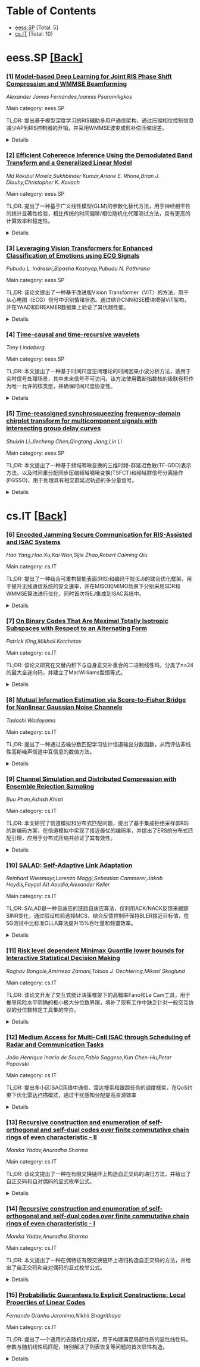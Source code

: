 <div id=toc></div>

# Table of Contents

- [eess.SP](#eess.SP) [Total: 5]
- [cs.IT](#cs.IT) [Total: 10]


<div id='eess.SP'></div>

# eess.SP [[Back]](#toc)

### [1] [Model-based Deep Learning for Joint RIS Phase Shift Compression and WMMSE Beamforming](https://arxiv.org/abs/2510.05438)
*Alexander James Fernandes,Ioannis Psaromiligkos*

Main category: eess.SP

TL;DR: 提出基于模型深度学习的RIS辅助多用户通信架构，通过压缩相位控制信息减少AP到RIS控制器的开销，并采用WMMSE波束成形补偿压缩误差。


<details>
  <summary>Details</summary>
Motivation: 减少可重构智能表面(RIS)辅助通信中从接入点(AP)到RIS控制器传输相位控制信息的开销，解决相位压缩误差导致的波束成形失配问题。

Method: 在AP端压缩相位控制信息为二进制消息，使用展开的WMMSE迭代算法作为深度学习架构，联合训练相位压缩和波束成形。

Result: 仿真显示考虑相位压缩误差的波束成形显著提高了和速率性能，即使在控制比特数少于RIS单元数的情况下也能保持良好性能。

Conclusion: 所提出的模型驱动深度学习架构能有效减少RIS控制开销，同时通过联合优化相位压缩和波束成形来补偿压缩误差，提升系统性能。

Abstract: A model-based deep learning (DL) architecture is proposed for reconfigurable
intelligent surface (RIS)-assisted multi-user communications to reduce the
overhead of transmitting phase shift information from the access point (AP) to
the RIS controller. The phase shifts are computed at the AP, which has access
to the channel state information, and then encoded into a compressed binary
control message that is sent to the RIS controller for element configuration.
To help reduce beamformer mismatches due to phase shift compression errors, the
beamformer is updated using weighted minimum mean square error (WMMSE) based on
the effective channel resulting from the actual (decompressed) RIS reflection
coefficients. By unrolling the iterative WMMSE algorithm as part of the
wireless communication informed DL architecture, joint phase shift compression
and WMMSE beamforming can be trained end-to-end. Simulations show that
accounting for phase shift compression errors during beamforming significantly
improves the sum-rate performance, even when the number of control bits is
lower than the number of RIS elements.

</details>


### [2] [Efficient Coherence Inference Using the Demodulated Band Transform and a Generalized Linear Model](https://arxiv.org/abs/2510.05559)
*Md Rakibul Mowla,Sukhbinder Kumar,Ariane E. Rhone,Brian J. Dlouhy,Christopher K. Kovach*

Main category: eess.SP

TL;DR: 提出了一种基于广义线性模型(GLM)的参数化替代方法，用于神经相干性的统计显著性检验，相比传统的时间偏移/相位随机化代理测试方法，具有更高的计算效率和稳定性。


<details>
  <summary>Details</summary>
Motivation: 传统的代理测试方法计算成本高，产生的p值在决策阈值附近不稳定，限制了在大规模EEG/iEEG数据集上的可扩展性。

Method: 将广义线性模型应用于复数时频系数，使用似然比检验进行统计推断，并与时间偏移/相位随机化代理测试在相同条件下进行比较。

Result: GLM方法在80%检测功效下检测阈值为C=0.25，而代理测试需要C=0.49，相当于6-7 dB的信噪比提升，且计算速度比代理方法快近200倍。

Conclusion: 基于复数时频系数的GLM推断是代理测试的稳健、可扩展替代方案，能够高效分析大规模EEG/iEEG数据集。

Abstract: Statistical significance testing of neural coherence is essential for
distinguishing genuine cross-signal coupling from spurious correlations. A
widely accepted approach uses surrogate-based inference, where null
distributions are generated via time-shift or phase-randomization procedures.
While effective, these methods are computationally expensive and yield discrete
p-values that can be unstable near decision thresholds, limiting scalability to
large EEG/iEEG datasets. We introduce and validate a parametric alternative
based on a generalized linear model (GLM) applied to complex-valued
time--frequency coefficients (e.g., from DBT or STFT), using a likelihood-ratio
test. Using real respiration belt traces as a driver and simulated neural
signals contaminated with broadband Gaussian noise, we perform dense sweeps of
ground-truth coherence and compare GLM-based inference against
time-shift/phase-randomized surrogate testing under matched conditions. GLM
achieved comparable or superior sensitivity while producing continuous, stable
p-values and a substantial computational advantage. At 80% detection power, GLM
detects at C=0.25, whereas surrogate testing requires C=0.49, corresponding to
an approximately 6--7 dB SNR improvement. Runtime benchmarking showed GLM to be
nearly 200x faster than surrogate approaches. These results establish GLM-based
inference on complex time--frequency coefficients as a robust, scalable
alternative to surrogate testing, enabling efficient analysis of large EEG/iEEG
datasets across channels, frequencies, and participants.

</details>


### [3] [Leveraging Vision Transformers for Enhanced Classification of Emotions using ECG Signals](https://arxiv.org/abs/2510.05826)
*Pubudu L. Indrasiri,Bipasha Kashyap,Pubudu N. Pathirana*

Main category: eess.SP

TL;DR: 该论文提出了一种基于改进版Vision Transformer（ViT）的方法，用于从心电图（ECG）信号中识别情绪状态。通过结合CNN和SE模块增强ViT架构，并在YAAD和DREAMER数据集上验证了其优越性能。


<details>
  <summary>Details</summary>
Motivation: 传统方法在从生物医学信号（如ECG）中识别情绪方面存在局限，而先进的transformer架构在图像分类中表现出色。研究旨在探索这些架构在ECG情绪识别中的应用潜力。

Method: 采用两阶段方法：1）使用连续小波变换和功率谱密度分析将ECG信号转换为图像；2）提出改进的Vision Transformer架构，集成CNN和SE模块以增强性能。

Result: 在YAAD数据集上，该方法在七种情绪状态分类以及效价和唤醒度分类中超越了现有最先进方法。在DREAMER数据集上，在效价、唤醒度和支配度分类方面也表现出色。

Conclusion: 改进的Vision Transformer架构结合CNN和SE模块，在ECG情绪识别任务中表现出卓越性能，为生物医学信号的情绪分析提供了有效解决方案。

Abstract: Biomedical signals provide insights into various conditions affecting the
human body. Beyond diagnostic capabilities, these signals offer a deeper
understanding of how specific organs respond to an individual's emotions and
feelings. For instance, ECG data can reveal changes in heart rate variability
linked to emotional arousal, stress levels, and autonomic nervous system
activity. This data offers a window into the physiological basis of our
emotional states. Recent advancements in the field diverge from conventional
approaches by leveraging the power of advanced transformer architectures, which
surpass traditional machine learning and deep learning methods. We begin by
assessing the effectiveness of the Vision Transformer (ViT), a forefront model
in image classification, for identifying emotions in imaged ECGs. Following
this, we present and evaluate an improved version of ViT, integrating both CNN
and SE blocks, aiming to bolster performance on imaged ECGs associated with
emotion detection. Our method unfolds in two critical phases: first, we apply
advanced preprocessing techniques for signal purification and converting
signals into interpretable images using continuous wavelet transform and power
spectral density analysis; second, we unveil a performance-boosted vision
transformer architecture, cleverly enhanced with convolutional neural network
components, to adeptly tackle the challenges of emotion recognition. Our
methodology's robustness and innovation were thoroughly tested using ECG data
from the YAAD and DREAMER datasets, leading to remarkable outcomes. For the
YAAD dataset, our approach outperformed existing state-of-the-art methods in
classifying seven unique emotional states, as well as in valence and arousal
classification. Similarly, in the DREAMER dataset, our method excelled in
distinguishing between valence, arousal and dominance, surpassing current
leading techniques.

</details>


### [4] [Time-causal and time-recursive wavelets](https://arxiv.org/abs/2510.05834)
*Tony Lindeberg*

Main category: eess.SP

TL;DR: 本文提出了一种基于时间尺度空间理论的时间因果小波分析方法，适用于实时信号处理场景，其中未来信号不可访问。该方法使用截断指数核的级联卷积作为唯一允许的核类型，并确保时间尺度协变性。


<details>
  <summary>Details</summary>
Motivation: 在实时时间信号处理中，由于无法访问未来信号，需要基于真正时间因果的计算机制。本文旨在开发一种时间因果的小波分析方法，适用于需要物理现实性的信号处理任务。

Method: 基于时间尺度空间理论，使用截断指数核的级联卷积作为唯一允许的平滑核，通过选择特定的时间常数确保时间尺度协变性，并选择时间因果极限核的时间导数作为母小波。

Result: 建立了小波理论与尺度空间理论之间的联系，表征了连续缩放特性如何转移到离散实现中，展示了所提出的时间因果小波表示如何反映输入信号中局部主导时间结构的持续时间。

Conclusion: 这种时间因果小波分析方法可以成为信号处理任务的有价值工具，特别是对于包含丰富时间尺度局部变化的实时信号流，或需要物理现实性分析的物理/生物物理时间现象。

Abstract: When to apply wavelet analysis to real-time temporal signals, where the
future cannot be accessed, it is essential to base all the steps in the signal
processing pipeline on computational mechanisms that are truly time-causal.
  This paper describes how a time-causal wavelet analysis can be performed
based on concepts developed in the area of temporal scale-space theory,
originating from a complete classification of temporal smoothing kernels that
guarantee non-creation of new structures from finer to coarser temporal scale
levels. By necessity, convolution with truncated exponential kernels in cascade
constitutes the only permissable class of kernels, as well as their temporal
derivatives as a natural complement to fulfil the admissibility conditions of
wavelet representations. For a particular way of choosing the time constants in
the resulting infinite convolution of truncated exponential kernels, to ensure
temporal scale covariance and thus self-similarity over temporal scales, we
describe how mother wavelets can be chosen as temporal derivatives of the
resulting time-causal limit kernel.
  By developing connections between wavelet theory and scale-space theory, we
characterize and quantify how the continuous scaling properties transfer to the
discrete implementation, demonstrating how the proposed time-causal wavelet
representation can reflect the duration of locally dominant temporal structures
in the input signals.
  We propose that this notion of time-causal wavelet analysis could be a
valuable tool for signal processing tasks, where streams of signals are to be
processed in real time, specifically for signals that may contain local
variations over a rich span of temporal scales, or more generally for analysing
physical or biophysical temporal phenomena, where a fully time-causal analysis
is called for to be physically realistic.

</details>


### [5] [Time-reassigned synchrosqueezing frequency-domain chirplet transform for multicomponent signals with intersecting group delay curves](https://arxiv.org/abs/2510.06173)
*Shuixin Li,Jiecheng Chen,Qingtang Jiang,Lin Li*

Main category: eess.SP

TL;DR: 本文提出了一种基于频域啁啾变换的三维时频-群延迟色散(TF-GDD)表示方法，以及时间重分配同步压缩频域啁啾变换(TSFCT)和频域群信号分离操作(FGSSO)，用于处理具有相交群延迟轨迹的多分量信号。


<details>
  <summary>Details</summary>
Motivation: 传统时间重分配同步压缩变换(TSST)在处理具有相交群延迟曲线的多分量信号时存在根本性限制，这会降低时频表示的可解释性，特别是在宽带信号处理系统中，群延迟色散的精确测量至关重要。

Method: 基于频域啁啾变换构建三维TF-GDD表示，引入TSFCT获得更锐利的TF-GDD分布和更准确的群延迟估计，并提出FGSSO进行模式恢复。

Result: 实验结果表明，提出的TSFCT和FGSSO能够有效估计群延迟色散并恢复模式，即使对于具有相交群延迟轨迹的模式也能有效处理。

Conclusion: 该方法克服了传统TSST在处理相交群延迟轨迹多分量信号时的局限性，为宽带信号处理系统提供了更精确的群延迟色散测量和模式恢复能力。

Abstract: To analyze signals with rapid frequency variations or transient components,
the time-reassigned synchrosqueezing transform (TSST) and its variants have
been recently proposed. Unlike the traditional synchrosqueezing transform, TSST
squeezes the time-frequency (TF) coefficients along the group delay (GD)
trajectories rather than the instantaneous frequency trajectories. Although
TSST methods perform well in analyzing transient signals, they are
fundamentally limited in processing multicomponent signals with intersecting GD
curves. This limitation compromises the accuracy of both feature extraction and
signal component recovery, thereby significantly reducing the interpretability
of time-frequency representations (TFRs). This is particularly problematic in
broadband signal processing systems, where the linearity of the phase response
is critical and precise measurement of group delay dispersion (GDD) is
essential.
  Motivated by the superior capability of frequency-domain signal modeling in
characterizing rapidly frequency-varying signals, this paper proposes a novel
three-dimensional time-frequency-group delay dispersion (TF-GDD) representation
based on the frequency-domain chirplet transform. A subsequent time-reassigned
synchrosqueezing frequency-domain chirplet transform (TSFCT) is introduced to
achieve a sharper TF-GDD distribution and more accurate GD estimation. For mode
retrieval, a novel frequency-domain group signal separation operation (FGSSO)
is proposed.The theoretical contributions include a derivation of the
approximation error for the GD and GDD reference functions and an establishment
of the error bounds for FGSSO-based mode retrieval. Experimental results
demonstrate that the proposed TSFCT and FGSSO effectively estimate GDs and
retrieve modes--even for modes with intersecting GD trajectories.

</details>


<div id='cs.IT'></div>

# cs.IT [[Back]](#toc)

### [6] [Encoded Jamming Secure Communication for RIS-Assisted and ISAC Systems](https://arxiv.org/abs/2510.05247)
*Hao Yang,Hao Xu,Kai Wan,Sijie Zhao,Robert Caiming Qiu*

Main category: cs.IT

TL;DR: 提出了一种结合可重构智能表面(RIS)和编码干扰(EJ)的联合优化框架，用于提升无线通信系统的安全速率，并在MISO和MIMO场景下分别采用SDR和WMMSE算法进行优化，同时首次将EJ集成到ISAC系统中。


<details>
  <summary>Details</summary>
Motivation: 传统的高斯噪声干扰方案会降低合法接收机的性能，而编码干扰方案在不同信道条件下并不总是优于高斯噪声，因此需要一种更有效的安全通信方法。

Method: 在MISO场景下采用基于半定松弛的交替优化方法，在MIMO场景下采用基于加权和均方误差最小化的交替优化算法，并在ISAC系统中使用改进的WMMSE算法来优化安全速率和感知互信息之间的权衡。

Result: 仿真结果表明，所提方案在不同信道条件下显著优于基准方法的安全速率性能，并清晰揭示了安全与感知之间的权衡关系。

Conclusion: 提出的RIS-EJ联合优化框架能够有效提升安全通信性能，并为集成感知与通信系统提供了新的安全增强方案。

Abstract: This paper considers a cooperative jamming (CJ)-aided secure wireless
communication system. Conventionally, the jammer transmits Gaussian noise (GN)
to enhance security; however, the GN scheme also degrades the legitimate
receiver's performance. Encoded jamming (EJ) mitigates this interference but
does not always outperform GN under varying channel conditions. To address this
limitation, we propose a joint optimization framework that integrates
reconfigurable intelligent surface (RIS) with EJ to maximize the secrecy rate.
In the multiple-input single-output (MISO) case, we adopt a semidefinite
relaxation (SDR)-based alternating optimization method, while in the
multiple-input multiple-output (MIMO) case, we develop an alternating
optimization algorithm based on the weighted sum mean-square-error minimization
(WMMSE) scheme. Furthermore, we are the first to incorporate EJ into an
integrated sensing and communication (ISAC) system, characterizing the Pareto
boundary between secrecy rate and sensing mutual information (MI) by solving
the resulting joint optimization problem using a modified WMMSE-based
algorithm. Simulation results show that the proposed schemes significantly
outperform benchmark methods in secrecy rate across diverse channel conditions
and clearly reveal the trade-off between security and sensing.

</details>


### [7] [On Binary Codes That Are Maximal Totally Isotropic Subspaces with Respect to an Alternating Form](https://arxiv.org/abs/2510.05464)
*Patrick King,Mikhail Kotchetov*

Main category: cs.IT

TL;DR: 该论文研究在交替内积下与自身正交补重合的二进制线性码，分类了n≤24的最大全迷向码，并建立了MacWilliams型恒等式。


<details>
  <summary>Details</summary>
Motivation: 虽然自对偶二进制线性码在n≤40时已被广泛研究和分类，但在非点积内积下与自身正交补重合的线性码却很少受到关注。

Method: 在F_2^n上定义交替形式，研究相对于该形式的最大全迷向码，并推导MacWilliams型恒等式。

Result: 对n≤24的最大全迷向码进行了分类，建立了权重枚举器与其正交补权重枚举器之间的关系。

Conclusion: 作为应用，推导了最大全迷向码权重枚举器的约束条件。

Abstract: Self-dual binary linear codes have been extensively studied and classified
for length n <= 40. However, little attention has been paid to linear codes
that coincide with their orthogonal complement when the underlying inner
product is not the dot product. In this paper, we introduce an alternating form
defined on F_2^n and study codes that are maximal totally isotropic with
repsect to this form. We classify such codes for n <= 24 and present a
MacWilliams-type identity which relates the weight enumerator of a linear code
and that of its orthogonal complement with respect to our alternating inner
product. As an application, we derive constraints on the weight enumerators of
maximal totally isotropic codes.

</details>


### [8] [Mutual Information Estimation via Score-to-Fisher Bridge for Nonlinear Gaussian Noise Channels](https://arxiv.org/abs/2510.05496)
*Tadashi Wadayama*

Main category: cs.IT

TL;DR: 提出了一种通过去噪分数匹配学习估计信道输出分数函数，从而评估非线性高斯噪声信道中互信息的数值方法。


<details>
  <summary>Details</summary>
Motivation: 需要一种实用且高效的方法来估计非线性高斯噪声信道中的互信息，特别是在各种先验分布和信道非线性情况下。

Method: 使用去噪分数匹配学习估计信道输出的分数函数，通过de Bruijn恒等式和I-MMSE关系，从学习的分数估计Fisher信息，进而通过MI的积分表示获得准确的MI估计。

Result: 与闭式解和核密度估计基线相比，所提方法在数值实验中表现出实用性和高效性。

Conclusion: 该方法为非线性高斯噪声信道中的互信息估计提供了一种实用且高效的解决方案。

Abstract: We present a numerical method to evaluate mutual information (MI) in
nonlinear Gaussian noise channels by using denoising score matching learning
for estimating the score function of channel output. Via de Bruijn identity and
the I--MMSE relation, Fisher information estimated from the learned score
yields accurate estimates of MI through an integral representation of MI for a
variety of priors and channel nonlinearities (e.g., elementwise nonlinearity).
In this work, we propose a comprehensive theoretical foundation for the
Score-to-Fisher bridge methodology, along with practical guidelines for its
implementation. We also conduct extensive validation experiments, comparing our
approach with closed-form solutions and a kernel density estimation baseline.
The results of our numerical experiments demonstrate that the proposed method
is both practical and efficient for mutual information estimation in nonlinear
Gaussian noise channels.

</details>


### [9] [Channel Simulation and Distributed Compression with Ensemble Rejection Sampling](https://arxiv.org/abs/2510.05552)
*Buu Phan,Ashish Khisti*

Main category: cs.IT

TL;DR: 本文研究了信道模拟和分布式匹配问题，提出了基于集成拒绝采样(ERS)的新编码方案，在信道模拟中实现了接近最优的编码率，并提出了ERS的分布式匹配引理，应用于分布式压缩并验证了其有效性。


<details>
  <summary>Details</summary>
Motivation: 研究信道模拟和分布式匹配这两个在机器学习中有多个应用的基础问题，利用新提出的集成拒绝采样(ERS)算法来改进标准拒绝采样方法，旨在实现更优的编码性能和分布式匹配效率。

Method: 提出了基于ERS的新编码方案，证明了标准拒绝采样也能达到接近最优的编码率，并提出了ERS的分布式匹配引理，这是拒绝采样方案中首个接近泊松匹配引理(PML)的分布式匹配结果。

Result: 在信道模拟中实现了接近最优的编码率，提出的分布式匹配引理在拒绝采样方案中首次实现了接近PML的匹配概率，在合成高斯源和MNIST数据集上的分布式图像压缩实验中验证了方案的有效性。

Conclusion: ERS方法在信道模拟和分布式匹配中表现出色，提出的分布式匹配引理扩展了现有理论框架，为拒绝采样方案提供了新的理论基础，并在实际应用中展现了优越性能。

Abstract: We study channel simulation and distributed matching, two fundamental
problems with several applications to machine learning, using a recently
introduced generalization of the standard rejection sampling (RS) algorithm
known as Ensemble Rejection Sampling (ERS). For channel simulation, we propose
a new coding scheme based on ERS that achieves a near-optimal coding rate. In
this process, we demonstrate that standard RS can also achieve a near-optimal
coding rate and generalize the result of Braverman and Garg (2014) to the
continuous alphabet setting. Next, as our main contribution, we present a
distributed matching lemma for ERS, which serves as the rejection sampling
counterpart to the Poisson Matching Lemma (PML) introduced by Li and Anantharam
(2021). Our result also generalizes a recent work on importance matching lemma
(Phan et al, 2024) and, to our knowledge, is the first result on distributed
matching in the family of rejection sampling schemes where the matching
probability is close to PML. We demonstrate the practical significance of our
approach over prior works by applying it to distributed compression. The
effectiveness of our proposed scheme is validated through experiments involving
synthetic Gaussian sources and distributed image compression using the MNIST
dataset.

</details>


### [10] [SALAD: Self-Adaptive Link Adaptation](https://arxiv.org/abs/2510.05784)
*Reinhard Wiesmayr,Lorenzo Maggi,Sebastian Cammerer,Jakob Hoydis,Fayçal Aït Aoudia,Alexander Keller*

Main category: cs.IT

TL;DR: SALAD是一种自适应的链路自适应算法，仅利用ACK/NACK反馈来跟踪SINR变化，通过假设检验选择MCS，结合反馈控制环保持BLER接近目标值，在5G测试中比标准OLLA算法提升15%吞吐量和频谱效率。


<details>
  <summary>Details</summary>
Motivation: 传统链路自适应算法需要精确的信道状态信息，而SALAD旨在仅使用ACK/NACK反馈就能可靠跟踪SINR变化，在保证可靠性的同时最大化频谱效率。

Method: 通过最小化ACK/NACK与预测BLER之间的交叉熵损失来推断SINR，使用自适应的学习率；基于假设检验选择MCS；通过反馈控制环调整瞬时BLER目标以防止长期BLER漂移。

Result: 在5G测试平台上，SALAD始终优于行业标准的外环链路自适应算法(OLLA)，使用单一参数集在不同流量模式下比多个OLLA变体实现高达15%的吞吐量和频谱效率提升，同时满足BLER目标。

Conclusion: SALAD算法证明了仅使用ACK/NACK反馈就能有效跟踪SINR并优化链路自适应，在真实5G环境中显著提升了性能，为无线通信系统提供了更简单高效的链路自适应解决方案。

Abstract: Adapting the modulation and coding scheme (MCS) to the wireless link quality
is critical for maximizing spectral efficiency while ensuring reliability. We
propose SALAD (self-adaptive link adaptation), an algorithm that exclusively
leverages ACK/NACK feedback to reliably track the evolution of the
signal-to-interference-plus-noise ratio (SINR), achieving high spectral
efficiency while keeping the long-term block error rate (BLER) near a desired
target. SALAD infers the SINR by minimizing the cross-entropy loss between
received ACK/NACKs and predicted BLER values, with a learning rate that
self-adapts online through knowledge distillation. Based on this inference,
SALAD selects the MCS via hypothesis testing: if the SINR is likely
underestimated, a higher MCS is selected to accelerate link adaptation under
improving channel conditions. To prevent BLER drift from its long-term target,
SALAD incorporates a feedback control loop that adjusts the instantaneous BLER
target. Over-the-air experiments on a 5G testbed demonstrate that SALAD
consistently outperforms the industry-standard outer-loop link adaptation
(OLLA). With a single set of parameters, SALAD achieves up to 15% higher
throughput and spectral efficiency than multiple OLLA variants across different
traffic regimes, while meeting the BLER target.

</details>


### [11] [Risk level dependent Minimax Quantile lower bounds for Interactive Statistical Decision Making](https://arxiv.org/abs/2510.05808)
*Raghav Bongole,Amirreza Zamani,Tobias J. Oechtering,Mikael Skoglund*

Main category: cs.IT

TL;DR: 该论文开发了交互式统计决策框架下的高概率Fano和Le Cam工具，用于推导风险水平明确的极小极大分位数界限，填补了现有工作中缺乏针对一般交互协议的分位数特定工具集的空白。


<details>
  <summary>Details</summary>
Motivation: 现有研究存在三个不足：极小极大分位数界限仅限于非交互式估计；统一交互分析侧重于期望风险而非特定风险水平的分位数界限；高概率bandit界限缺乏针对一般交互协议的分位数特定工具集。需要解决安全关键bandits和强化学习中罕见失败的关键问题。

Method: 在交互式统计决策框架内，开发了高概率Fano和Le Cam工具，推导风险水平明确的极小极大分位数界限，包括分位数到期望的转换以及严格和下限极小极大分位数之间的紧密联系。

Result: 将结果应用于双臂高斯bandit问题，立即恢复了最优速率界限。

Conclusion: 该研究填补了交互式协议中分位数特定分析工具的空白，为安全关键应用中的罕见失败提供了更全面的风险分析框架。

Abstract: Minimax risk and regret focus on expectation, missing rare failures critical
in safety-critical bandits and reinforcement learning. Minimax quantiles
capture these tails. Three strands of prior work motivate this study:
minimax-quantile bounds restricted to non-interactive estimation; unified
interactive analyses that focus on expected risk rather than risk level
specific quantile bounds; and high-probability bandit bounds that still lack a
quantile-specific toolkit for general interactive protocols. To close this gap,
within the interactive statistical decision making framework, we develop
high-probability Fano and Le Cam tools and derive risk level explicit
minimax-quantile bounds, including a quantile-to-expectation conversion and a
tight link between strict and lower minimax quantiles. Instantiating these
results for the two-armed Gaussian bandit immediately recovers optimal-rate
bounds.

</details>


### [12] [Medium Access for Multi-Cell ISAC through Scheduling of Radar and Communication Tasks](https://arxiv.org/abs/2510.05821)
*João Henrique Inacio de Souza,Fabio Saggese,Kun Chen-Hu,Petar Popovski*

Main category: cs.IT

TL;DR: 提出多小区ISAC网络中通信、雷达搜索和跟踪任务的调度框架，在QoS约束下优化雷达扫描模式，通过干扰感知分配提高资源效率


<details>
  <summary>Details</summary>
Motivation: 解决多小区集成感知与通信网络中通信、雷达搜索和跟踪任务的协调调度问题，在满足服务质量约束的同时提高资源利用效率

Method: 提出一种媒体接入控制框架，通过干扰感知的任务分配公式来复用任务并优化雷达扫描模式

Result: 仿真结果表明，该方案在保证目标QoS的同时，相比基线方案提高了资源效率，突显了多小区ISAC中协调调度的优势

Conclusion: 在多小区ISAC网络中，协调调度能够有效保证服务质量并提高资源效率，干扰感知的任务分配是实现这一目标的关键

Abstract: This paper focuses on communication, radar search, and tracking task
scheduling in multi-cell integrated sensing and communication (ISAC) networks
under quality of service (QoS) constraints. We propose a medium access control
framework multiplexing the tasks while optimizing radar scan patterns through
an interference-aware assignment formulation. Simulations show that our
solution guarantees target QoS with improved resource efficiency over baseline
schemes, highlighting the benefits of coordinated scheduling in multi-cell
ISAC.

</details>


### [13] [Recursive construction and enumeration of self-orthogonal and self-dual codes over finite commutative chain rings of even characteristic - II](https://arxiv.org/abs/2510.06069)
*Monika Yadav,Anuradha Sharma*

Main category: cs.IT

TL;DR: 该论文提出了一种在有限交换链环上构造自正交码的递归方法，并给出了自正交码和自对偶码的显式枚举公式。


<details>
  <summary>Details</summary>
Motivation: 研究有限交换链环上的自正交码构造问题，旨在建立从Teichmüller集上的自正交码链到环上自正交码的递归构造方法，并解决这类码的枚举问题。

Method: 使用递归方法，从Teichmüller集上的自正交码链构造环上的自正交码，反之亦然。该方法基于群论和有限几何的结果。

Result: 获得了在任意长度下，有限交换链环上所有自正交码和自对偶码的显式枚举公式，并通过示例进行了验证。

Conclusion: 提出的递归构造方法有效解决了有限交换链环上自正交码的构造和枚举问题，为相关编码理论研究提供了新工具。

Abstract: Let $\mathcal{R}_{e,m}$ be a finite commutative chain ring of even
characteristic with maximal ideal $\langle u \rangle$ of nilpotency index $e
\geq 2,$ Teichm$\ddot{u}$ller set $\mathcal{T}_{m},$ and residue field
$\mathcal{R}_{e,m}/\langle u \rangle$ of order $2^m.$ Suppose that $2 \in
\langle u^{\kappa}\rangle \setminus \langle u^{\kappa+1}\rangle$ for some even
positive integer $ \kappa \leq e.$ In this paper, we provide a recursive method
to construct a self-orthogonal code $\mathcal{C}_e$ of type $\{\lambda_1,
\lambda_2, \ldots, \lambda_e\}$ and length $n$ over $\mathcal{R}_{e,m}$ from a
chain $\mathcal{D}^{(1)}\subseteq \mathcal{D}^{(2)} \subseteq \cdots \subseteq
\mathcal{D}^{(\lceil \frac{e}{2} \rceil)}$ of self-orthogonal codes of length
$n$ over $\mathcal{T}_{m},$ and vice versa, where $\dim
\mathcal{D}^{(i)}=\lambda_1+\lambda_2+\cdots+\lambda_i$ for $1 \leq i \leq
\lceil \frac{e}{2} \rceil,$ the codes $\mathcal{D}^{(\lfloor \frac{e+1}{2}
\rfloor-\kappa)},\mathcal{D}^{(\lfloor \frac{e+1}{2} \rfloor
-\kappa+1)},\ldots,\mathcal{D}^{(\lfloor \frac{e}{2}\rfloor-\lfloor
\frac{\kappa}{2} \rfloor)}$ satisfy certain additional conditions, and
$\lambda_1,\lambda_2,\ldots,\lambda_e$ are non-negative integers satisfying
$2\lambda_1+2\lambda_2+\cdots+2\lambda_{e-i+1}+\lambda_{e-i+2}+\lambda_{e-i+3}+\cdots+\lambda_i
\leq n$ for $\lceil \frac{e+1}{2} \rceil \leq i\leq e.$ This construction
guarantees that $Tor_i(\mathcal{C}_e)=\mathcal{D}^{(i)}$ for $1 \leq i \leq
\lceil \frac{e}{2} \rceil.$ By employing this recursive construction method,
together with the results from group theory and finite geometry, we derive
explicit enumeration formulae for all self-orthogonal and self-dual codes of an
arbitrary length over $\mathcal{R}_{e,m}.$ We also demonstrate these results
through examples.

</details>


### [14] [Recursive construction and enumeration of self-orthogonal and self-dual codes over finite commutative chain rings of even characteristic - I](https://arxiv.org/abs/2510.06082)
*Monika Yadav,Anuradha Sharma*

Main category: cs.IT

TL;DR: 本文提出了一种在偶特征有限交换链环上递归构造自正交码的方法，并给出了自正交码和自对偶码的显式枚举公式。


<details>
  <summary>Details</summary>
Motivation: 研究有限交换链环上的自正交码构造和计数问题，特别是在偶特征环上，为编码理论提供新的构造方法和完整的枚举结果。

Method: 开发递归构造方法，从Teichmüller集上的自正交码链构造链环上的自正交码，并利用群论和有限几何的结果进行枚举。

Result: 获得了任意长度下自正交码和自对偶码的显式枚举公式，并通过示例进行了说明。

Conclusion: 该方法成功解决了有限交换链环上自正交码的构造和计数问题，为相关编码理论研究提供了有效工具。

Abstract: Let $\mathscr{R}_{e,m}$ denote a finite commutative chain ring of even
characteristic with maximal ideal $\langle u \rangle$ of nilpotency index $e
\geq 3,$ Teichm$\ddot{u}$ller set $\mathcal{T}_{m},$ and residue field
$\mathscr{R}_{e,m}/\langle u \rangle$ of order $2^m.$ Suppose that $2 \in
\langle u^{\kappa}\rangle \setminus \langle u^{\kappa+1}\rangle$ for some odd
integer $\kappa$ with $3 \leq \kappa \leq e.$ In this paper, we first develop a
recursive method to construct a self-orthogonal code $\mathscr{D}_e$ of type
$\{\lambda_1, \lambda_2, \ldots, \lambda_e\}$ and length $n$ over
$\mathscr{R}_{e,m}$ from a chain $\mathcal{C}^{(1)}\subseteq \mathcal{C}^{(2)}
\subseteq \cdots \subseteq \mathcal{C}^{(\lceil \frac{e}{2} \rceil)} $ of
self-orthogonal codes of length $n$ over $\mathcal{T}_{m},$ and vice versa,
subject to certain conditions, where $\lambda_1,\lambda_2,\ldots,\lambda_e$ are
non-negative integers satisfying
$2\lambda_1+2\lambda_2+\cdots+2\lambda_{e-i+1}+\lambda_{e-i+2}+\lambda_{e-i+3}+\cdots+\lambda_i
\leq n$ for $\lceil \frac{e+1}{2} \rceil \leq i\leq e,$ and
  $\lfloor \cdot \rfloor$ and $\lceil \cdot \rceil$ denote the floor and
ceiling functions, respectively. This construction ensures that
$Tor_i(\mathscr{D}_e)=\mathcal{C}^{(i)}$ for $1 \leq i \leq \lceil \frac{e}{2}
\rceil.$
  With the help of this recursive construction method and by applying results
from group theory and finite geometry, we obtain explicit enumeration formulae
for all self-orthogonal and self-dual codes of an arbitrary length over
$\mathscr{R}_{e,m}.$ We also illustrate these results with some examples.

</details>


### [15] [Probabilistic Guarantees to Explicit Constructions: Local Properties of Linear Codes](https://arxiv.org/abs/2510.06185)
*Fernando Granha Jeronimo,Nikhil Shagrithaya*

Main category: cs.IT

TL;DR: 提出了一个通用的去随机化框架，用于构建满足局部性质的显性线性码，参数与随机线性码匹配，特别解决了列表恢复等问题的首次显性构造。


<details>
  <summary>Details</summary>
Motivation: 现有随机线性码在局部性质（如距离、列表解码、列表恢复、完美哈希）方面表现良好，但缺乏对应的显性构造。需要系统地将概率保证转化为显性代码。

Method: 扩展经典的Alon-Edmonds-Luby构造，通过局部坐标线性性质的形式化框架，在保持恒定字母表大小的同时构造显性代码。

Result: 首次实现了列表恢复及其变种的显性构造，参数与随机线性码相同，同时支持高效的扩展器解码器进行解码。

Conclusion: 该框架系统地将随机线性码的概率保证转化为显性构造，为多种局部性质提供了参数最优的显性代码，并支持高效解码。

Abstract: We present a general framework for derandomizing random linear codes with
respect to a broad class of permutation-invariant properties, known as local
properties, which encompass several standard notions such as distance,
list-decoding, list-recovery, and perfect hashing. Our approach extends the
classical Alon-Edmonds-Luby (AEL) construction through a modified formalism of
local coordinate-wise linear (LCL) properties, introduced by Levi, Mosheiff,
and Shagrithaya (2025). The main theorem demonstrates that if random linear
codes satisfy the complement of an LCL property $\mathcal{P}$ with high
probability, then one can construct explicit codes satisfying the complement of
$\mathcal{P}$ as well, with an enlarged yet constant alphabet size. This gives
the first explicit constructions for list recovery, as well as special cases
(e.g., list recovery with erasures, zero-error list recovery, perfect hash
matrices), with parameters matching those of random linear codes. More broadly,
our constructions realize the full range of parameters associated with these
properties at the same level of optimality as in the random setting, thereby
offering a systematic pathway from probabilistic guarantees to explicit codes
that attain them. Furthermore, our derandomization of random linear codes also
admits efficient (list) decoding via recently developed expander-based
decoders.

</details>
